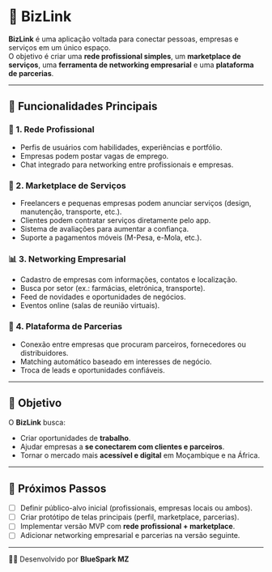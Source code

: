 # 📱 BizLink

**BizLink** é uma aplicação voltada para conectar pessoas, empresas e serviços em um único espaço.  
O objetivo é criar uma **rede profissional simples**, um **marketplace de serviços**, uma **ferramenta de networking empresarial** e uma **plataforma de parcerias**.  

---

## 🚀 Funcionalidades Principais

### 🔗 1. Rede Profissional
- Perfis de usuários com habilidades, experiências e portfólio.  
- Empresas podem postar vagas de emprego.  
- Chat integrado para networking entre profissionais e empresas.  

### 🛒 2. Marketplace de Serviços
- Freelancers e pequenas empresas podem anunciar serviços (design, manutenção, transporte, etc.).  
- Clientes podem contratar serviços diretamente pelo app.  
- Sistema de avaliações para aumentar a confiança.  
- Suporte a pagamentos móveis (M-Pesa, e-Mola, etc.).  

### 📊 3. Networking Empresarial
- Cadastro de empresas com informações, contatos e localização.  
- Busca por setor (ex.: farmácias, eletrónica, transporte).  
- Feed de novidades e oportunidades de negócios.  
- Eventos online (salas de reunião virtuais).  

### 🤝 4. Plataforma de Parcerias
- Conexão entre empresas que procuram parceiros, fornecedores ou distribuidores.  
- Matching automático baseado em interesses de negócio.  
- Troca de leads e oportunidades confiáveis.  

---

## 🎯 Objetivo
O **BizLink** busca:
- Criar oportunidades de **trabalho**.  
- Ajudar empresas a **se conectarem com clientes e parceiros**.  
- Tornar o mercado mais **acessível e digital** em Moçambique e na África.  

---

## 📌 Próximos Passos
- [ ] Definir público-alvo inicial (profissionais, empresas locais ou ambos).  
- [ ] Criar protótipo de telas principais (perfil, marketplace, parcerias).  
- [ ] Implementar versão MVP com **rede profissional + marketplace**.  
- [ ] Adicionar networking empresarial e parcerias na versão seguinte.  

---

👨‍💻 Desenvolvido por **BlueSpark MZ**  
